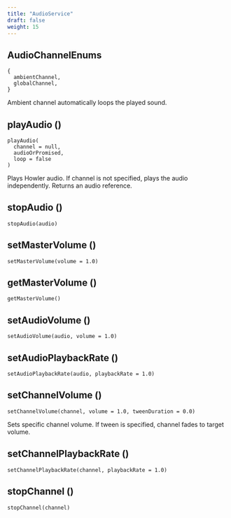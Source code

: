 ```yaml
---
title: "AudioService"
draft: false
weight: 15
---
```


## AudioChannelEnums

```
{
  ambientChannel,
  globalChannel,
}
```

Ambient channel automatically loops the played sound.

## playAudio ()

```
playAudio(
  channel = null,
  audioOrPromised,
  loop = false
)
```

Plays Howler audio. If channel is not specified, plays the audio independently. Returns an audio reference.

## stopAudio ()

`stopAudio(audio)`

## setMasterVolume ()

`setMasterVolume(volume = 1.0)`

## getMasterVolume ()

`getMasterVolume()`

## setAudioVolume ()

`setAudioVolume(audio, volume = 1.0)`

## setAudioPlaybackRate ()

`setAudioPlaybackRate(audio, playbackRate = 1.0)`

## setChannelVolume ()

`setChannelVolume(channel, volume = 1.0, tweenDuration = 0.0)`

Sets specific channel volume. If tween is specified, channel fades to target volume.

## setChannelPlaybackRate ()

`setChannelPlaybackRate(channel, playbackRate = 1.0)`

## stopChannel ()

`stopChannel(channel)`
